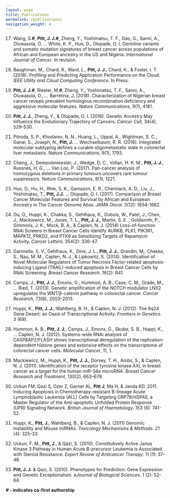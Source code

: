 ```yaml
---
layout: page
title: Publications
permalink: /publications/
navigation_weight: 4
---
```


17. Wang, S.**#**, **Pitt, J. J.#**, Zheng, Y., Yoshimatsu, T. F., Gao, G., Sanni, A., Oluwasola, O. ... White, K. P., Huo, D., Olopade, O. I. Germline variants and somatic mutation signatures of breast cancer across populations of African and European ancestry in the US and Nigeria. *International Journal of Cancer*. In revision.

16. Baughman, M., Chard, R., Ward, L., **Pitt, J. J.**, Chard, K., & Foster, I. T. (2018). Profiling and Predicting Application Performance on the Cloud. *IEEE Utility and Cloud Computing Conference*. In Press.

15. **Pitt, J. J.#**, Riester, M.**#**, Zheng, Y., Yoshimatsu, T. F., Sanni, A., Oluwasola, O., … Barretina, J. (2018). Characterization of Nigerian breast cancer reveals prevalent homologous recombination deficiency and aggressive molecular features. *Nature Communications*, 9(1), 4181.

14. **Pitt, J. J.**, Zheng, Y., & Olopade, O. I. (2018). Genetic Ancestry May Influence the Evolutionary Trajectory of Cancers. *Cancer Cell*, 34(4), 529–530.

13. Pitroda, S. P., Khodarev, N. N., Huang, L., Uppal, A., Wightman, S. C., Ganai, S., Joseph, N., **Pitt, J.** … Weichselbaum, R. R. (2018). Integrated molecular subtyping defines a curable oligometastatic state in colorectal liver metastasis. *Nature Communications*, 9(1), 1793.

12. Cheng, J., Demeulemeester, J., Wedge, D. C., Vollan, H. K. M., **Pitt, J. J.**, Russnes, H. G., … Van Loo, P. (2017). Pan-cancer analysis of homozygous deletions in primary tumours uncovers rare tumour suppressors. *Nature Communications*, 8(1), 1221.

11. Huo, D., Hu, H., Rhie, S. K., Gamazon, E. R., Cherniack, A. D., Liu, J., Yoshimatsu, T., **Pitt, J.J.** … Olopade, O. I. (2017). Comparison of Breast Cancer Molecular Features and Survival by African and European Ancestry in The Cancer Genome Atlas. *JAMA Oncol*. 3(12): 1654-1662.

10. Ou, O., Huppi, K., Chakka, S., Gehlhaus, K., Dubois, W., Patel, J., Chen, J., Mackiewicz, M., Jones, T. L., **Pitt, J. J.**, Martin, S. E. , Goldsmith, P., Simmons, J. K., Mock, B. A., &  Caplen, N. J. (2014) Loss-of-function RNAi Screens in Breast Cancer Cells Identify AURKB, PLK1, PIK3R1, MAPK12, PRKD2, and PTK6 as Sensitizing Targets of Rapamycin Activity. *Cancer Letters*. 354(2): 336-47.

9. Garimella, S. V., Gehlhaus, K., Dine, J. L., **Pitt, J. J.**, Grandin, M., Chakka, S., Nau, M. M., Caplen, N. J., &  Lipkowitz, S. (2014). Identification of Novel Molecular Regulators of Tumor Necrosis Factor-related apoptosis-inducing Ligand (TRAIL)-induced apoptosis in Breast Cancer Cells by RNAi Screening. *Breast Cancer Research*. 16(2): R41.

8. Camps, J., **Pitt, J. J.**, Emons, G., Hummon, A. B., Case, C. M., Grade, M., … Ried, T. (2013). Genetic amplification of the NOTCH modulator LNX2 upregulates the WNT/β-catenin pathway in colorectal cancer. *Cancer Research*, 73(6), 2003–2013.

7. Huppi, K., **Pitt, J. J.**, Wahlberg, B. H., & Caplen, N. J. (2012). The 8q24 Gene Desert: an Oasis of Transcriptional Activity. *Frontiers in Genetics*. 3 (69).

6. Hummon, A. B., **Pitt, J. J.**, Camps, J., Emons, G., Skube, S. B., Huppi, K., … Caplen, N. J. (2012). Systems-wide RNAi analysis of CASP8AP2/FLASH shows transcriptional deregulation of the replication-dependent histone genes and extensive effects on the transcriptome of colorectal cancer cells. *Molecular Cancer*, 11, 1.

5. Mackiewicz, M., Huppi, K., **Pitt, J. J.**, Dorsey, T. H., Ambs, S., & Caplen, N. J. (2011). Identification of the receptor tyrosine kinase AXL in breast cancer as a target for the human miR-34a microRNA. *Breast Cancer Research and Treatment*, 130(2), 663–679.

4. Uckun FM, Qazi S, Ozer Z, Garner AL, **Pitt J**, Ma H, & Janda KD. 2011. Inducing Apoptosis in Chemotherapy-resistant B-lineage Acute Lymphoblastic Leukemia (ALL) Cells by Targeting GRP78/HSPA5, a Master Regulator of the Anti-apoptotic Unfolded Protein Response (UPR) Signaling Network. *British Journal of Haematology*. 153 (6): 741-52.

3. Huppi, K., **Pitt, J.**, Wahlberg, B., & Caplen, N. J. (2011) Genomic Instability and Mouse miRNAs. *Toxicology Mechanisms & Methods*. 21 (4): 325-33.

2. Uckun, F. M., **Pitt, J.**, & Qazi, S. (2010). Constitutively Active Janus Kinase 3 Pathway in Human Acute B-precursor Leukemia is Associated with Steroid Resistance. *Expert Review of Anticancer Therapy*. 11 (1): 37-48.

1. **Pitt, J. J.** & Qazi, S. (2010). Phenotypes for Prediction: Gene Expression and Genetic Exceptionalism. *eJournal of Biological Sciences*. 1 (2): 52-64.

**\# - indicates co-first authorship**
